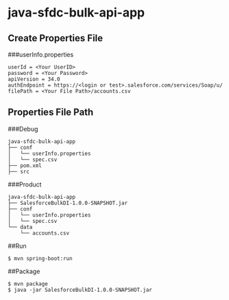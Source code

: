 # java-sfdc-bulk-api-app
## Create Properties File
###userInfo.properties
```
userId = <Your UserID>
password = <Your Password>
apiVersion = 34.0
authEndpoint = https://<login or test>.salesforce.com/services/Soap/u/
filePath = <Your File Path>/accounts.csv
```

## Properties File Path
###Debug
```
java-sfdc-bulk-api-app
├── conf
│   └── userInfo.properties
│   └── spec.csv
├── pom.xml
├── src
```

###Product
```
java-sfdc-bulk-api-app
├── SalesforceBulkDI-1.0.0-SNAPSHOT.jar
├── conf
│   └── userInfo.properties
│   └── spec.csv
└── data
    └── accounts.csv
```

##Run
```
$ mvn spring-boot:run
```

##Package
```
$ mvn package
$ java -jar SalesforceBulkDI-1.0.0-SNAPSHOT.jar
```
